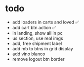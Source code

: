 # todo
- add loaders in carts and loved ✅
- add cart btn action ✅
- in landing, show all in pc
- us section, use real imgs
- add, free shipment label
- add mb to btns in grid display
- add vino blanco
- remove logout btn border
